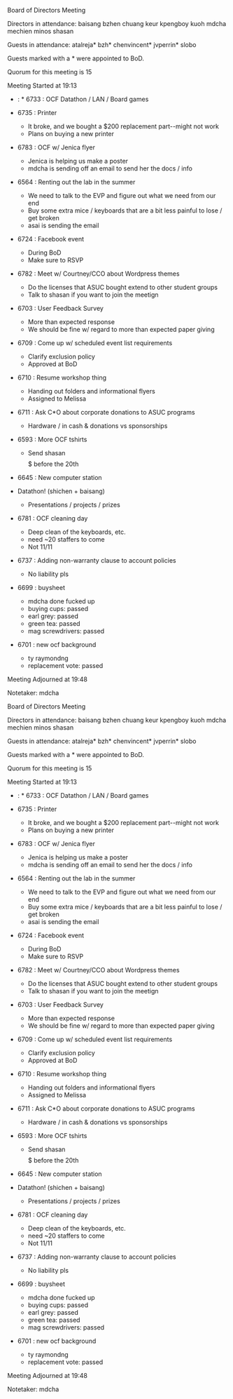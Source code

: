 Board of Directors Meeting

Directors in attendance:
baisang
bzhen
chuang
keur
kpengboy
kuoh
mdcha
mechien
minos
shasan

Guests in attendance:
atalreja*
bzh*
chenvincent*
jvperrin*
slobo

Guests marked with a * were appointed to BoD.

Quorum for this meeting is 15

Meeting Started at 19:13

* <RT NUMBER>: <TOPIC> * 6733 : OCF Datathon / LAN / Board games

* 6735 : Printer
  - It broke, and we bought a $200 replacement part--might not work
  - Plans on buying a new printer

* 6783 : OCF w/ Jenica flyer
  - Jenica is helping us make a poster
  - mdcha is sending off an email to send her the docs / info

* 6564 : Renting out the lab in the summer
  - We need to talk to the EVP and figure out what we need from our end
  - Buy some extra mice / keyboards that are a bit less painful to lose / get broken
  - asai is sending the email

* 6724 : Facebook event
  - During BoD 
  - Make sure to RSVP

* 6782 : Meet w/ Courtney/CCO about Wordpress themes
  - Do the licenses that ASUC bought extend to other student groups
  - Talk to shasan if you want to join the meetign

* 6703 : User Feedback Survey
  - More than expected response
  - We should be fine w/ regard to more than expected paper giving

* 6709 : Come up w/ scheduled event list requirements
  - Clarify exclusion policy
  - Approved at BoD

* 6710 : Resume workshop thing
  - Handing out folders and informational flyers
  - Assigned to Melissa

* 6711 : Ask C*O about corporate donations to ASUC programs
  - Hardware / in cash & donations vs sponsorships

* 6593 : More OCF tshirts
  - Send shasan $$$$$ before the 20th

* 6645 : New computer station

* Datathon! (shichen + baisang)
  - Presentations / projects / prizes

* 6781 : OCF cleaning day
  - Deep clean of the keyboards, etc.
  - need ~20 staffers to come
  - Not 11/11

* 6737 : Adding non-warranty clause to account policies
  - No liability pls

* 6699 : buysheet
  - mdcha done fucked up
  - buying cups: passed
  - earl grey: passed
  - green tea: passed
  - mag screwdrivers: passed

* 6701 : new ocf background
  - ty raymondng
  - replacement vote: passed 

Meeting Adjourned at 19:48

Notetaker: mdcha

Board of Directors Meeting

Directors in attendance:
baisang
bzhen
chuang
keur
kpengboy
kuoh
mdcha
mechien
minos
shasan

Guests in attendance:
atalreja*
bzh*
chenvincent*
jvperrin*
slobo

Guests marked with a * were appointed to BoD.

Quorum for this meeting is 15

Meeting Started at 19:13

* <RT NUMBER>: <TOPIC> * 6733 : OCF Datathon / LAN / Board games

* 6735 : Printer
  - It broke, and we bought a $200 replacement part--might not work
  - Plans on buying a new printer

* 6783 : OCF w/ Jenica flyer
  - Jenica is helping us make a poster
  - mdcha is sending off an email to send her the docs / info

* 6564 : Renting out the lab in the summer
  - We need to talk to the EVP and figure out what we need from our end
  - Buy some extra mice / keyboards that are a bit less painful to lose / get broken
  - asai is sending the email

* 6724 : Facebook event
  - During BoD 
  - Make sure to RSVP

* 6782 : Meet w/ Courtney/CCO about Wordpress themes
  - Do the licenses that ASUC bought extend to other student groups
  - Talk to shasan if you want to join the meetign

* 6703 : User Feedback Survey
  - More than expected response
  - We should be fine w/ regard to more than expected paper giving

* 6709 : Come up w/ scheduled event list requirements
  - Clarify exclusion policy
  - Approved at BoD

* 6710 : Resume workshop thing
  - Handing out folders and informational flyers
  - Assigned to Melissa

* 6711 : Ask C*O about corporate donations to ASUC programs
  - Hardware / in cash & donations vs sponsorships

* 6593 : More OCF tshirts
  - Send shasan $$$$$ before the 20th

* 6645 : New computer station

* Datathon! (shichen + baisang)
  - Presentations / projects / prizes

* 6781 : OCF cleaning day
  - Deep clean of the keyboards, etc.
  - need ~20 staffers to come
  - Not 11/11

* 6737 : Adding non-warranty clause to account policies
  - No liability pls

* 6699 : buysheet
  - mdcha done fucked up
  - buying cups: passed
  - earl grey: passed
  - green tea: passed
  - mag screwdrivers: passed

* 6701 : new ocf background
  - ty raymondng
  - replacement vote: passed 

Meeting Adjourned at 19:48

Notetaker: mdcha

